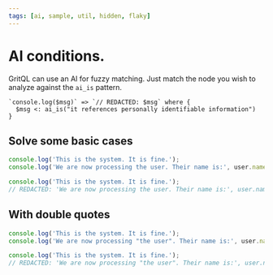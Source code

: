 ```yaml
---
tags: [ai, sample, util, hidden, flaky]
---
```


# AI conditions.

GritQL can use an AI for fuzzy matching. Just match the node you wish to analyze against the `ai_is` pattern.

```grit
`console.log($msg)` => `// REDACTED: $msg` where {
  $msg <: ai_is("it references personally identifiable information")
}
```

## Solve some basic cases

```js
console.log('This is the system. It is fine.');
console.log('We are now processing the user. Their name is:', user.name);
```

```ts
console.log('This is the system. It is fine.');
// REDACTED: 'We are now processing the user. Their name is:', user.name;
```

## With double quotes

```js
console.log('This is the system. It is fine.');
console.log('We are now processing "the user". Their name is:', user.name);
```

```ts
console.log('This is the system. It is fine.');
// REDACTED: 'We are now processing "the user". Their name is:', user.name;
```
